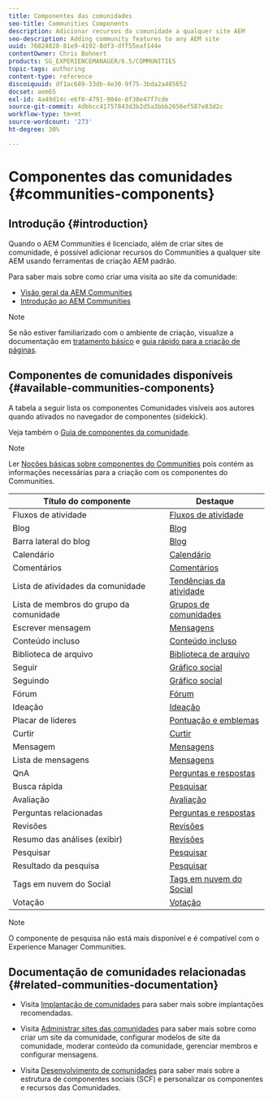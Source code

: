 ```yaml
---
title: Componentes das comunidades
seo-title: Communities Components
description: Adicionar recursos da comunidade a qualquer site AEM
seo-description: Adding community features to any AEM site
uuid: 76824820-81e9-4192-8df3-dff55eaf144e
contentOwner: Chris Bohnert
products: SG_EXPERIENCEMANAGER/6.5/COMMUNITIES
topic-tags: authoring
content-type: reference
discoiquuid: df1ac689-33db-4e30-9f75-3bda2a485652
docset: aem65
exl-id: 4a49d14c-e6f0-4791-904e-8f30e47f7cde
source-git-commit: 4dbbcc41757843d3b2d5a3bbb2656ef587e83d2c
workflow-type: tm+mt
source-wordcount: '273'
ht-degree: 30%

---
```


# Componentes das comunidades {#communities-components}

## Introdução {#introduction}

Quando o AEM Communities é licenciado, além de criar sites de comunidade, é possível adicionar recursos do Communities a qualquer site AEM usando ferramentas de criação AEM padrão.

Para saber mais sobre como criar uma visita ao site da comunidade:

* [Visão geral da AEM Communities](/help/communities/overview.md)
* [Introdução ao AEM Communities](/help/communities/getting-started.md)

>[!NOTE]
>
>Se não estiver familiarizado com o ambiente de criação, visualize a documentação em [tratamento básico](/help/sites-authoring/basic-handling.md) e [guia rápido para a criação de páginas](/help/sites-authoring/qg-page-authoring.md).

## Componentes de comunidades disponíveis {#available-communities-components}

A tabela a seguir lista os componentes Comunidades visíveis aos autores quando ativados no navegador de componentes (sidekick).

Veja também o [Guia de componentes da comunidade](/help/communities/components-guide.md).

>[!NOTE]
>
>Ler [Noções básicas sobre componentes do Communities](/help/communities/basics.md) pois contém as informações necessárias para a criação com os componentes do Communities.

| **Título do componente** | **Destaque** |
|---|---|
| Fluxos de atividade | [Fluxos de atividade](/help/communities/activities.md) |
| Blog | [Blog](/help/communities/blog-feature.md) |
| Barra lateral do blog | [Blog](/help/communities/blog-feature.md) |
| Calendário | [Calendário](/help/communities/calendar.md) |
| Comentários | [Comentários](/help/communities/comments.md) |
| Lista de atividades da comunidade | [Tendências da atividade](/help/communities/trends.md) |
| Lista de membros do grupo da comunidade | [Grupos de comunidades](/help/communities/creating-groups.md) |
| Escrever mensagem | [Mensagens](/help/communities/configure-messaging.md) |
| Conteúdo incluso | [Conteúdo incluso](/help/communities/featured.md) |
| Biblioteca de arquivo | [Biblioteca de arquivo](/help/communities/file-library.md) |
| Seguir | [Gráfico social](/help/communities/socialgraph.md) |
| Seguindo | [Gráfico social](/help/communities/socialgraph.md) |
| Fórum | [Fórum](/help/communities/forum.md) |
| Ideação | [Ideação](/help/communities/ideation-feature.md) |
| Placar de líderes | [Pontuação e emblemas](/help/communities/enabling-leaderboard.md) |
| Curtir | [Curtir](/help/communities/liking.md) |
| Mensagem | [Mensagens](/help/communities/configure-messaging.md) |
| Lista de mensagens | [Mensagens](/help/communities/configure-messaging.md) |
| QnA | [Perguntas e respostas](/help/communities/working-with-qna.md) |
| Busca rápida | [Pesquisar](/help/communities/search.md) |
| Avaliação | [Avaliação](/help/communities/rating.md) |
| Perguntas relacionadas | [Perguntas e respostas](/help/communities/working-with-qna.md) |
| Revisões | [Revisões](/help/communities/reviews.md) |
| Resumo das análises (exibir) | [Revisões](/help/communities/reviews.md) |
| Pesquisar | [Pesquisar](/help/communities/search.md) |
| Resultado da pesquisa | [Pesquisar](/help/communities/search.md) |
| Tags em nuvem do Social | [Tags em nuvem do Social](/help/communities/tagcloud.md) |
| Votação | [Votação](/help/communities/voting.md) |

>[!NOTE]
>
>O componente de pesquisa não está mais disponível e é compatível com o Experience Manager Communities.

## Documentação de comunidades relacionadas {#related-communities-documentation}

* Visita [Implantação de comunidades](/help/communities/deploy-communities.md) para saber mais sobre implantações recomendadas.

* Visita [Administrar sites das comunidades](/help/communities/administer-landing.md) para saber mais sobre como criar um site da comunidade, configurar modelos de site da comunidade, moderar conteúdo da comunidade, gerenciar membros e configurar mensagens.

* Visita [Desenvolvimento de comunidades](/help/communities/communities.md) para saber mais sobre a estrutura de componentes sociais (SCF) e personalizar os componentes e recursos das Comunidades.

